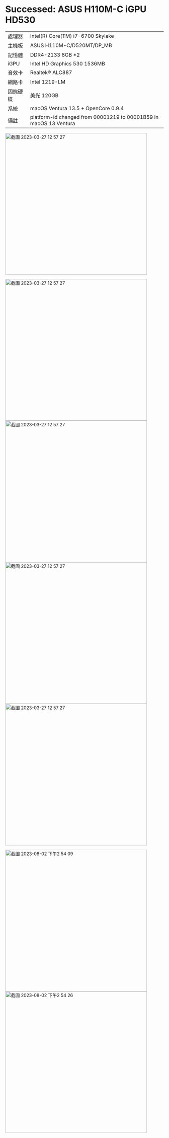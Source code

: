 # Successed: ASUS H110M-C iGPU HD530
<table>
  <tr>
    <td>處理器</td><td>Intel(R) Core(TM) i7-6700 Skylake</td>
  </tr>
  <tr>
    <td>主機板</td><td>ASUS H110M-C/D520MT/DP_MB</td>
  </tr>
  <tr>  
    <td>記憶體</td><td>DDR4-2133 8GB *2</td>
  </tr>
  <tr>
    <td>iGPU</td><td>Intel HD Graphics 530 1536MB</td>
  <tr>  
  <tr>
    <td>音效卡</td><td>Realtek® ALC887</td>
  <tr>
  <tr>
    <td>網路卡</td><td>Intel 1219-LM</td>
  <tr>  
    <td>固態硬碟</td><td>美光 120GB</td>
  </tr>
  <tr>
    <td>系統</td><td>macOS Ventura 13.5 + OpenCore 0.9.4</td>
  </tr>
  <tr>
  <td>備註</td><td>platform-id changed from 00001219 to 00001B59 in macOS 13 Ventura</td>
  </tr>
</table>
<img width="450" alt="截圖 2023-03-27 12 57 27" src="https://user-images.githubusercontent.com/79300809/228155359-ddae05d7-18cf-4fac-856f-ff05c9dd7be1.png"><br>

<img width="450" alt="截圖 2023-03-27 12 57 27" src="https://user-images.githubusercontent.com/79300809/228165180-9f8f9e4b-3bf5-44a1-ab2b-8aab133f8b34.png"><br>
<img width="450" alt="截圖 2023-03-27 12 57 27" src="https://user-images.githubusercontent.com/79300809/228165187-f750519d-ef3f-404c-9fa8-c4de1c2685ee.png"><br>
<img width="450" alt="截圖 2023-03-27 12 57 27" src="https://user-images.githubusercontent.com/79300809/228165194-da192f9f-f184-4cd7-a866-b8539f9b95ba.png"><br>
<img width="450" alt="截圖 2023-03-27 12 57 27" src="https://user-images.githubusercontent.com/79300809/228165197-52865444-deb0-4ec6-8575-1ad029522b1d.png"><br>


<img width="450" alt="截圖 2023-08-02 下午2 54 09" src="https://github.com/michelle0812/ASUS-H110M-i7-6700-HD530/assets/79300809/7dbc85d5-d371-42c5-954c-cd73412aa7ad">
<img width="450" alt="截圖 2023-08-02 下午2 54 26" src="https://github.com/michelle0812/ASUS-H110M-i7-6700-HD530/assets/79300809/3d76cc55-5dfe-4f21-9ac8-8e9443de3c58">










